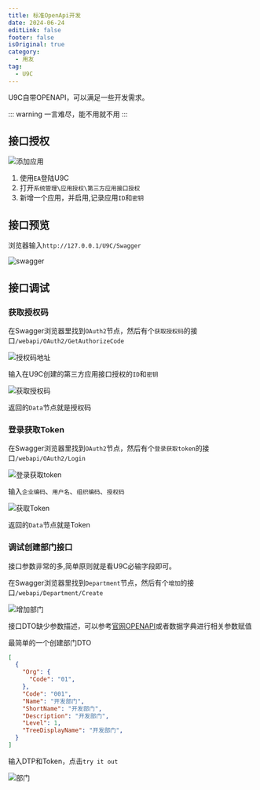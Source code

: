 ```yaml
---
title: 标准OpenApi开发
date: 2024-06-24
editLink: false
footer: false
isOriginal: true
category:
  - 用友
tag:
  - U9C
---
```


U9C自带OPENAPI，可以满足一些开发需求。

::: warning
一言难尽，能不用就不用
:::

## 接口授权

![添加应用](https://nas.ilyl.life:8092/yonyou/u9c/interface/openapi/app.png)

1. 使用`EA`登陆U9C
2. 打开`系统管理\应用授权\第三方应用接口授权`
3. 新增一个应用，并启用,记录应用`ID`和`密钥`

## 接口预览

浏览器输入`http://127.0.0.1/U9C/Swagger`

![swagger](https://nas.ilyl.life:8092/yonyou/u9c/interface/openapi/swagger.png)

## 接口调试

### 获取授权码

在Swagger浏览器里找到`OAuth2`节点，然后有个`获取授权码`的接口`/webapi/OAuth2/GetAuthorizeCode`

![授权码地址](https://nas.ilyl.life:8092/yonyou/u9c/interface/openapi/getauthorizecode-url.png)

输入在U9C创建的第三方应用接口授权的`ID`和`密钥`

![获取授权码](https://nas.ilyl.life:8092/yonyou/u9c/interface/openapi/getauthorizecode.png)

返回的`Data`节点就是授权码

### 登录获取Token

在Swagger浏览器里找到`OAuth2`节点，然后有个`登录获取token`的接口`/webapi/OAuth2/Login`

![登录获取token](https://nas.ilyl.life:8092/yonyou/u9c/interface/openapi/login-url.png)

输入`企业编码`、`用户名`、`组织编码`、`授权码`

![获取Token](https://nas.ilyl.life:8092/yonyou/u9c/interface/openapi/login.png)

返回的`Data`节点就是Token

### 调试创建部门接口

接口参数非常的多,简单原则就是看U9C必输字段即可。

在Swagger浏览器里找到`Department`节点，然后有个`增加`的接口`/webapi/Department/Create`

![增加部门](https://nas.ilyl.life:8092/yonyou/u9c/interface/openapi/department-url.png)

接口DTO缺少参数描述，可以参考[官网OPENAPI](https://interface/openapi.yyu9c.com/doc.html#)或者数据字典进行相关参数赋值

最简单的一个创建部门DTO

```json
[
  {
    "Org": {
      "Code": "01",
    },
    "Code": "001",
    "Name": "开发部门",
    "ShortName": "开发部门",
    "Description": "开发部门",
    "Level": 1,
    "TreeDisplayName": "开发部门",
  }
]
```

输入DTP和Token，点击`try it out`

![部门](https://nas.ilyl.life:8092/yonyou/u9c/interface/openapi/department.png)
